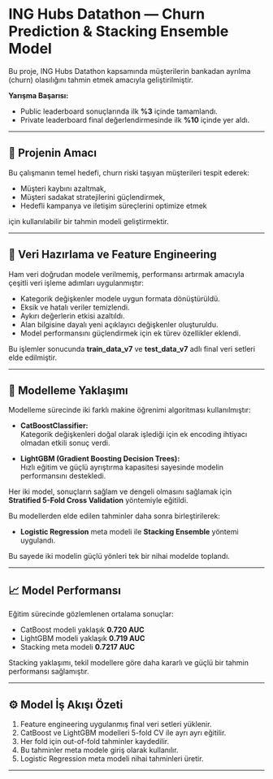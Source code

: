 # ING Hubs Datathon — Churn Prediction & Stacking Ensemble Model

Bu proje, ING Hubs Datathon kapsamında müşterilerin bankadan ayrılma (churn) olasılığını tahmin etmek amacıyla geliştirilmiştir.

**Yarışma Başarısı:**
- Public leaderboard sonuçlarında ilk **%3** içinde tamamlandı.
- Private leaderboard final değerlendirmesinde ilk **%10** içinde yer aldı.



---

## 🎯 Projenin Amacı

Bu çalışmanın temel hedefi, churn riski taşıyan müşterileri tespit ederek:
- Müşteri kaybını azaltmak,
- Müşteri sadakat stratejilerini güçlendirmek,
- Hedefli kampanya ve iletişim süreçlerini optimize etmek

için kullanılabilir bir tahmin modeli geliştirmektir.

---

## 📂 Veri Hazırlama ve Feature Engineering

Ham veri doğrudan modele verilmemiş, performansı artırmak amacıyla çeşitli veri işleme adımları uygulanmıştır:

- Kategorik değişkenler modele uygun formata dönüştürüldü.
- Eksik ve hatalı veriler temizlendi.
- Aykırı değerlerin etkisi azaltıldı.
- Alan bilgisine dayalı yeni açıklayıcı değişkenler oluşturuldu.
- Model performansını güçlendirmek için ek türev özellikler eklendi.

Bu işlemler sonucunda **train_data_v7** ve **test_data_v7** adlı final veri setleri elde edilmiştir.

---

## 🧠 Modelleme Yaklaşımı

Modelleme sürecinde iki farklı makine öğrenimi algoritması kullanılmıştır:

- **CatBoostClassifier:**  
  Kategorik değişkenleri doğal olarak işlediği için ek encoding ihtiyacı olmadan etkili sonuç verdi.

- **LightGBM (Gradient Boosting Decision Trees):**  
  Hızlı eğitim ve güçlü ayrıştırma kapasitesi sayesinde modelin performansını destekledi.

Her iki model, sonuçların sağlam ve dengeli olmasını sağlamak için **Stratified 5-Fold Cross Validation** yöntemiyle eğitildi.

Bu modellerden elde edilen tahminler daha sonra birleştirilerek:
- **Logistic Regression** meta modeli ile **Stacking Ensemble** yöntemi uygulandı.

Bu sayede iki modelin güçlü yönleri tek bir nihai modelde toplandı.

---

## 📈 Model Performansı

Eğitim sürecinde gözlemlenen ortalama sonuçlar:

- CatBoost modeli yaklaşık **0.720 AUC**
- LightGBM modeli yaklaşık **0.719 AUC**
- Stacking meta modeli **0.7217 AUC**

Stacking yaklaşımı, tekil modellere göre daha kararlı ve güçlü bir tahmin performansı sağlamıştır.

---

## ⚙️ Model İş Akışı Özeti

1. Feature engineering uygulanmış final veri setleri yüklenir.
2. CatBoost ve LightGBM modelleri 5-fold CV ile ayrı ayrı eğitilir.
3. Her fold için out-of-fold tahminler kaydedilir.
4. Bu tahminler meta modele giriş olarak kullanılır.
5. Logistic Regression meta modeli nihai tahminleri üretir.

---

